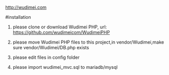 http://wudimei.com

#installation
1. please clone or download Wudimei PHP, url: https://github.com/wudimeicom/WudimeiPHP

2. please move Wudimei PHP files to this project,in vendor/Wudimei,make sure vendor/Wudimei/DB.php exists

3. please edit files in config folder

4. please import wudimei_mvc.sql to mariadb/mysql

